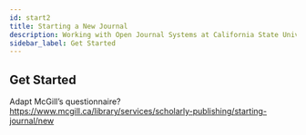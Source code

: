 ```yaml
---
id: start2
title: Starting a New Journal
description: Working with Open Journal Systems at California State University
sidebar_label: Get Started
---
```

## Get Started

Adapt McGill’s questionnaire? https://www.mcgill.ca/library/services/scholarly-publishing/starting-journal/new
